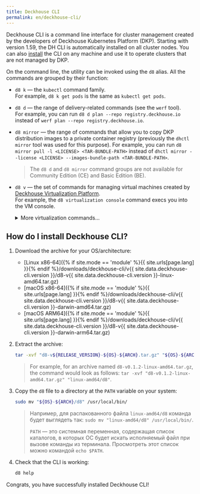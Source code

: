 ```yaml
---
title: Deckhouse CLI
permalink: en/deckhouse-cli/
---
```


Deckhouse CLI is a command line interface for cluster management created by the developers of Deckhouse Kubernetes Platform (DKP). Starting with version 1.59, the DH CLI is automatically installed on all cluster nodes. You can also [install](#how-do-i-install-deckhouse-cli) the CLI on any machine and use it to operate clusters that are not managed by DKP.

On the command line, the utility can be invoked using the `d8` alias. All the commands are grouped by their function:
* `d8 k` — the `kubectl` command family.  
    For example, `d8 k get pods` is the same as `kubectl get pods`.
* `d8 d` — the range of delivery-related commands (see the `werf` tool).  
    For example, you can run `d8 d plan --repo registry.deckhouse.io` instead of `werf plan --repo registry.deckhouse.io`.

* `d8 mirror` — the range of commands that allow you to copy DKP distribution images to a private container registry (previously the `dhctl mirror` tool was used for this purpose).
  For example, you can run `d8 mirror pull -l <LICENSE> <TAR-BUNDLE-PATH>` instead of `dhctl mirror --license <LICENSE> --images-bundle-path <TAR-BUNDLE-PATH>`.

  > The `d8 d` and `d8 mirror` command groups are not available for Community Edition (CE) and Basic Edition (BE).

* `d8 v` — the set of commands for managing virtual machines created by [Deckhouse Virtualization Platform](/modules/virtualization/stable/).  
    For example, the `d8 virtualization console` command execs you into the VM console.

    <div markdown="0">
    <details><summary>More virtualization commands...</summary>
    <ul>
    <li><code>d8 v console</code> execs you into the VM console.</li>
    <li><code>d8 v port-forward</code> forwards local ports to the virtual machine.</li>
    <li><code>d8 v scp</code> uses the SCP client to work with files on the virtual machine.</li>
    <li><code>d8 v ssh</code> connects you to the virtual machine over SSH.</li>
    <li><code>d8 v vnc</code> connects you to the virtual machine over VNC.</li>
    </ul>
    </details>
    </div>

## How do I install Deckhouse CLI?

1. Download the archive for your OS/architecture:
   * [Linux x86-64]({% if site.mode == 'module' %}{{ site.urls[page.lang] }}{% endif %}/downloads/deckhouse-cli/v{{ site.data.deckhouse-cli.version }}/d8-v{{ site.data.deckhouse-cli.version }}-linux-amd64.tar.gz)
   * [macOS x86-64]({% if site.mode == 'module' %}{{ site.urls[page.lang] }}{% endif %}/downloads/deckhouse-cli/v{{ site.data.deckhouse-cli.version }}/d8-v{{ site.data.deckhouse-cli.version }}-darwin-amd64.tar.gz)
   * [macOS ARM64]({% if site.mode == 'module' %}{{ site.urls[page.lang] }}{% endif %}/downloads/deckhouse-cli/v{{ site.data.deckhouse-cli.version }}/d8-v{{ site.data.deckhouse-cli.version }}-darwin-arm64.tar.gz)

1. Extract the archive:

   ```bash
   tar -xvf "d8-v${RELEASE_VERSION}-${OS}-${ARCH}.tar.gz" "${OS}-${ARCH}/d8"
   ```
   > For example, for an archive named `d8-v0.1.2-linux-amd64.tar.gz`, the command would look as follows: `tar -xvf "d8-v0.1.2-linux-amd64.tar.gz" "linux-amd64/d8"`.

1. Copy the `d8` file to a directory at the `PATH` variable on your system:

   ```bash
   sudo mv "${OS}-${ARCH}/d8" /usr/local/bin/
   ```
   > Например, для распакованного файла `linux-amd64/d8` команда будет выглядеть так: `sudo mv "linux-amd64/d8" /usr/local/bin/`.
   >
   > `PATH` — это системная переменная, содержащая список каталогов, в которых ОС будет искать исполняемый файл при вызове команды из терминала. Просмотреть этот список можно командой `echo $PATH`.

1. Check that the CLI is working:

   ```bash
   d8 help
   ```

Congrats, you have successfully installed Deckhouse CLI!
